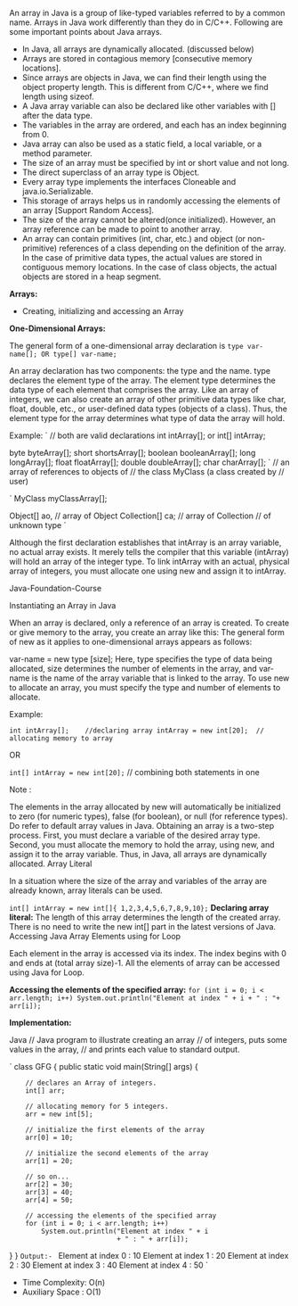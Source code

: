 An array in Java is a group of like-typed variables referred to by a common name. Arrays in Java work differently than they do in C/C++. Following are some important points about Java arrays. 

* In Java, all arrays are dynamically allocated. (discussed below)
* Arrays are stored in contagious memory [consecutive memory locations].
* Since arrays are objects in Java, we can find their length using the object property length. This is different from C/C++, where we find length using sizeof.
* A Java array variable can also be declared like other variables with [] after the data type.
* The variables in the array are ordered, and each has an index beginning from 0.
* Java array can also be used as a static field, a local variable, or a method parameter.
* The size of an array must be specified by int or short value and not long.
* The direct superclass of an array type is Object.
* Every array type implements the interfaces Cloneable and java.io.Serializable. 
* This storage of arrays helps us in randomly accessing the elements of an array [Support Random Access].
* The size of the array cannot be altered(once initialized).  However, an array reference can be made to point to another array.
* An array can contain primitives (int, char, etc.) and object (or non-primitive) references of a class depending on the definition of the array. In the case of primitive data types, the actual values are stored in contiguous memory locations. In the case of class objects, the actual objects are stored in a heap segment. 

**Arrays:**

 * Creating, initializing and accessing an Array

**One-Dimensional Arrays:** 

The general form of a one-dimensional array declaration is 
`
type var-name[];
OR
type[] var-name;
`

An array declaration has two components: the type and the name. type declares the element type of the array. The element type determines the data type of each element that comprises the array. Like an array of integers, we can also create an array of other primitive data types like char, float, double, etc., or user-defined data types (objects of a class). Thus, the element type for the array determines what type of data the array will hold. 

Example: 
`
// both are valid declarations
int intArray[]; 
or int[] intArray; 

byte byteArray[];
short shortsArray[];
boolean booleanArray[];
long longArray[];
float floatArray[];
double doubleArray[];
char charArray[];
`
// an array of references to objects of
// the class MyClass (a class created by
// user)

`
MyClass myClassArray[]; 

Object[]  ao,        // array of Object
Collection[] ca;  // array of Collection
                     // of unknown type
`

Although the first declaration establishes that intArray is an array variable, no actual array exists. It merely tells the compiler that this variable (intArray) will hold an array of the integer type. To link intArray with an actual, physical array of integers, you must allocate one using new and assign it to intArray. 

Java-Foundation-Course

Instantiating an Array in Java

When an array is declared, only a reference of an array is created. To create or give memory to the array, you create an array like this: The general form of new as it applies to one-dimensional arrays appears as follows: 

var-name = new type [size];
Here, type specifies the type of data being allocated, size determines the number of elements in the array, and var-name is the name of the array variable that is linked to the array. To use new to allocate an array, you must specify the type and number of elements to allocate.

Example: 

`
int intArray[];    //declaring array
intArray = new int[20];  // allocating memory to array
`

OR 

`int[] intArray = new int[20];` // combining both statements in one

Note : 

The elements in the array allocated by new will automatically be initialized to zero (for numeric types), false (for boolean), or null (for reference types). Do refer to default array values in Java.
Obtaining an array is a two-step process. First, you must declare a variable of the desired array type. Second, you must allocate the memory to hold the array, using new, and assign it to the array variable. Thus, in Java, all arrays are dynamically allocated.
Array Literal

In a situation where the size of the array and variables of the array are already known, array literals can be used. 

`int[] intArray = new int[]{ 1,2,3,4,5,6,7,8,9,10};` 
 **Declaring array literal:**
The length of this array determines the length of the created array.
There is no need to write the new int[] part in the latest versions of Java.
Accessing Java Array Elements using for Loop

Each element in the array is accessed via its index. The index begins with 0 and ends at (total array size)-1. All the elements of array can be accessed using Java for Loop.

**Accessing the elements of the specified array:**
`
for (int i = 0; i < arr.length; i++)
  System.out.println("Element at index " + i + " : "+ arr[i]);
`

**Implementation:**

Java
// Java program to illustrate creating an array
// of integers,  puts some values in the array,
// and prints each value to standard output.

` 
class GFG {
    public static void main(String[] args)
    {
      
        // declares an Array of integers.
        int[] arr;
  
        // allocating memory for 5 integers.
        arr = new int[5];
  
        // initialize the first elements of the array
        arr[0] = 10;
  
        // initialize the second elements of the array
        arr[1] = 20;
  
        // so on...
        arr[2] = 30;
        arr[3] = 40;
        arr[4] = 50;
  
        // accessing the elements of the specified array
        for (int i = 0; i < arr.length; i++)
            System.out.println("Element at index " + i
                               + " : " + arr[i]);
                        
   }
}
`
Output:- 
`
Element at index 0 : 10
Element at index 1 : 20
Element at index 2 : 30
Element at index 3 : 40
Element at index 4 : 50
`

* Time Complexity: O(n)
* Auxiliary Space : O(1)


